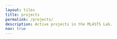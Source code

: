 ```yaml
---
layout: tiles
title: projects
permalink: /projects/
description: Active projects in the ML4STS Lab.
nav: true
---
```

